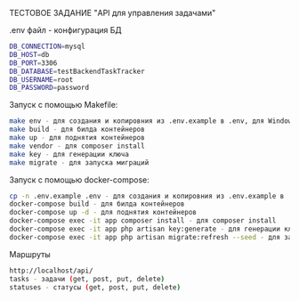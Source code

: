 ТЕСТОВОЕ ЗАДАНИЕ "API для управления задачами"

.env файл - конфигурация БД
```sh
DB_CONNECTION=mysql
DB_HOST=db
DB_PORT=3306
DB_DATABASE=testBackendTaskTracker
DB_USERNAME=root
DB_PASSWORD=password
```

Запуск с помощью Makefile:
```sh
make env - для создания и копировния из .env.example в .env, для Windows - make env-w
make build - для билда контейнеров
make up - для поднятия контейнеров
make vendor - для composer install
make key - для генерации ключа
make migrate - для запуска миграций
```

Запуск с помощью docker-compose:
```sh
cp -n .env.example .env - для создания и копировния из .env.example в .env, для Windows - cp .env.example .env
docker-compose build - для билда контейнеров
docker-compose up -d - для поднятия контейнеров
docker-compose exec -it app composer install - для composer install
docker-compose exec -it app php artisan key:generate - для генерации ключа
docker-compose exec -it app php artisan migrate:refresh --seed - для запуска миграций
```

Маршруты
```sh
http://localhost/api/
tasks - задачи (get, post, put, delete)
statuses - статусы (get, post, put, delete)
```